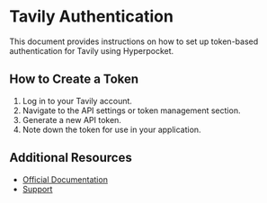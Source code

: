 # Tavily Authentication

This document provides instructions on how to set up token-based authentication for Tavily using Hyperpocket.

## How to Create a Token

1. Log in to your Tavily account.
2. Navigate to the API settings or token management section.
3. Generate a new API token.
4. Note down the token for use in your application.

## Additional Resources

- [Official Documentation](https://docs.tavily.com)
- [Support](https://support.tavily.com) 
